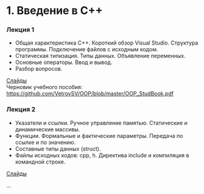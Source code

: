 # 1. Введение в С++
### Лекция 1
- Общая характеристика C++. Короткий обзор Visual Studio. Структура программы. Подключение файлов с исходным кодом.
- Статическая типизация. Типы данных. Объявление переменных.
- Основные операторы. Ввод и вывод.
- Разбор вопросов.

[Слайды](https://raw.githubusercontent.com/VetrovSV/OOP/master/C%2B%2B%20(part%201).pdf)\
Черновик учебного пособия: https://github.com/VetrovSV/OOP/blob/master/OOP_StudBook.pdf

### Лекция 2
- Указатели и ссылки. Ручное управление памятью. Статические и динамические массивы.
- Функции. Формальные и фактические параметры. Передача по ссылке и по значению.
- Составные типы данных (struct). 
- Файлы исходных кодов: cpp, h. Директива include и компиляция в командной строке.

[Слайды](https://raw.githubusercontent.com/VetrovSV/OOP/master/C%2B%2B%20(part%201).pdf)

...
